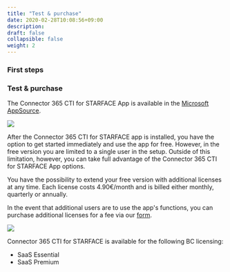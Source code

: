 ```yaml
---
title: "Test & purchase"
date: 2020-02-28T10:08:56+09:00
description: 
draft: false
collapsible: false
weight: 2
---
```

### First steps

### Test & purchase

The Connector 365 CTI for STARFACE App is available in the [Microsoft AppSource](https://appsource.microsoft.com/en-us/product/dynamics-365-business-central/pubid.belwaregmbh2%7Caid.connector-365-cti-for-starface%7Cpappid.c2122935-411c-4417-9535-57769feb7e43?tab=overview).

![](images/apps/ctiappsourceen.PNG)

After the Connector 365 CTI for STARFACE app is installed, you have the option to get started immediately and use the app for free. However, in the free version you are limited to a single user in the setup. Outside of this limitation, however, you can take full advantage of the Connector 365 CTI for STARFACE App options.

You have the possibility to extend your free version with additional licenses at any time. Each license costs 4.90€/month and is billed either monthly, quarterly or annually.

In the event that additional users are to use the app's functions, you can purchase additional licenses for a fee via our [form](https://forms.office.com/Pages/ResponsePage.aspx?id=wbg8p1B5wk60E37fEWJ6gK10RbLPyuxOs2bKXXZxm8JUOUxYOE8wNlFIVzc5WldRQkNVM1lPUzBRQi4u).

![](images/apps/ctiformsen.PNG)
 
Connector 365 CTI for STARFACE is available for the following BC licensing:

- SaaS Essential
- SaaS Premium


